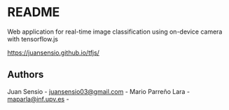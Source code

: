 # README

Web application for real-time image classification using on-device camera with tensorflow.js

https://juansensio.github.io/tfjs/

## Authors

Juan Sensio - juansensio03@gmail.com -
Mario Parreño Lara - maparla@inf.upv.es -
